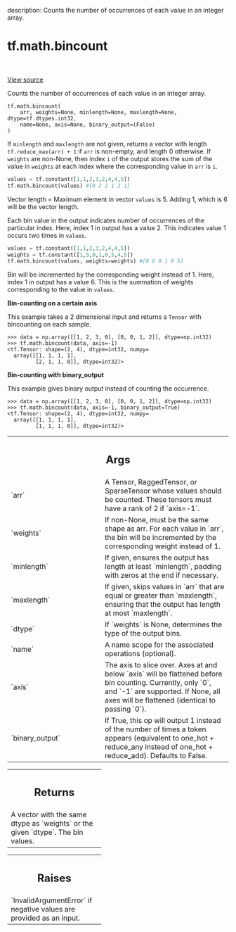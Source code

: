 description: Counts the number of occurrences of each value in an integer array.

<div itemscope itemtype="http://developers.google.com/ReferenceObject">
<meta itemprop="name" content="tf.math.bincount" />
<meta itemprop="path" content="Stable" />
</div>

# tf.math.bincount

<!-- Insert buttons and diff -->

<table class="tfo-notebook-buttons tfo-api nocontent" align="left">

</table>

<a target="_blank" href="/code/stable/tensorflow/python/ops/bincount_ops.py">View source</a>



Counts the number of occurrences of each value in an integer array.

<pre class="devsite-click-to-copy prettyprint lang-py tfo-signature-link">
<code>tf.math.bincount(
    arr, weights=None, minlength=None, maxlength=None, dtype=tf.dtypes.int32,
    name=None, axis=None, binary_output=(False)
)
</code></pre>



<!-- Placeholder for "Used in" -->

If `minlength` and `maxlength` are not given, returns a vector with length
`tf.reduce_max(arr) + 1` if `arr` is non-empty, and length 0 otherwise.
If `weights` are non-None, then index `i` of the output stores the sum of the
value in `weights` at each index where the corresponding value in `arr` is
`i`.

```python
values = tf.constant([1,1,2,3,2,4,4,5])
tf.math.bincount(values) #[0 2 2 1 2 1]
```
Vector length = Maximum element in vector `values` is 5. Adding 1, which is 6
                will be the vector length.

Each bin value in the output indicates number of occurrences of the particular
index. Here, index 1 in output has a value 2. This indicates value 1 occurs
two times in `values`.

```python
values = tf.constant([1,1,2,3,2,4,4,5])
weights = tf.constant([1,5,0,1,0,5,4,5])
tf.math.bincount(values, weights=weights) #[0 6 0 1 9 5]
```
Bin will be incremented by the corresponding weight instead of 1.
Here, index 1 in output has a value 6. This is the summation of weights
corresponding to the value in `values`.

**Bin-counting on a certain axis**

This example takes a 2 dimensional input and returns a `Tensor` with
bincounting on each sample.

```
>>> data = np.array([[1, 2, 3, 0], [0, 0, 1, 2]], dtype=np.int32)
>>> tf.math.bincount(data, axis=-1)
<tf.Tensor: shape=(2, 4), dtype=int32, numpy=
  array([[1, 1, 1, 1],
         [2, 1, 1, 0]], dtype=int32)>
```


**Bin-counting with binary_output**

This example gives binary output instead of counting the occurrence.

```
>>> data = np.array([[1, 2, 3, 0], [0, 0, 1, 2]], dtype=np.int32)
>>> tf.math.bincount(data, axis=-1, binary_output=True)
<tf.Tensor: shape=(2, 4), dtype=int32, numpy=
  array([[1, 1, 1, 1],
         [1, 1, 1, 0]], dtype=int32)>
```

<!-- Tabular view -->
 <table class="responsive fixed orange">
<colgroup><col width="214px"><col></colgroup>
<tr><th colspan="2"><h2 class="add-link">Args</h2></th></tr>

<tr>
<td>
`arr`
</td>
<td>
A Tensor, RaggedTensor, or SparseTensor whose values should be counted.
These tensors must have a rank of 2 if `axis=-1`.
</td>
</tr><tr>
<td>
`weights`
</td>
<td>
If non-None, must be the same shape as arr. For each value in
`arr`, the bin will be incremented by the corresponding weight instead of
1.
</td>
</tr><tr>
<td>
`minlength`
</td>
<td>
If given, ensures the output has length at least `minlength`,
padding with zeros at the end if necessary.
</td>
</tr><tr>
<td>
`maxlength`
</td>
<td>
If given, skips values in `arr` that are equal or greater than
`maxlength`, ensuring that the output has length at most `maxlength`.
</td>
</tr><tr>
<td>
`dtype`
</td>
<td>
If `weights` is None, determines the type of the output bins.
</td>
</tr><tr>
<td>
`name`
</td>
<td>
A name scope for the associated operations (optional).
</td>
</tr><tr>
<td>
`axis`
</td>
<td>
The axis to slice over. Axes at and below `axis` will be flattened
before bin counting. Currently, only `0`, and `-1` are supported. If None,
all axes will be flattened (identical to passing `0`).
</td>
</tr><tr>
<td>
`binary_output`
</td>
<td>
If True, this op will output 1 instead of the number of times
a token appears (equivalent to one_hot + reduce_any instead of one_hot +
reduce_add). Defaults to False.
</td>
</tr>
</table>



<!-- Tabular view -->
 <table class="responsive fixed orange">
<colgroup><col width="214px"><col></colgroup>
<tr><th colspan="2"><h2 class="add-link">Returns</h2></th></tr>
<tr class="alt">
<td colspan="2">
A vector with the same dtype as `weights` or the given `dtype`. The bin
values.
</td>
</tr>

</table>



<!-- Tabular view -->
 <table class="responsive fixed orange">
<colgroup><col width="214px"><col></colgroup>
<tr><th colspan="2"><h2 class="add-link">Raises</h2></th></tr>
<tr class="alt">
<td colspan="2">
`InvalidArgumentError` if negative values are provided as an input.
</td>
</tr>

</table>

